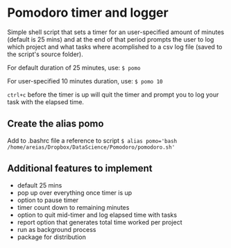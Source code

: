# Pomodoro timer and logger

Simple shell script that sets a timer for an user-specified amount of minutes (default is 25 mins) and at the end of that period prompts the user to log which project and what tasks where acomplished to a csv log file (saved to the script's source folder).

For default duration of 25 minutes, use:
`$ pomo` 

For user-specified 10 minutes duration, use:
`$ pomo 10`

`ctrl+c` before the timer is up will quit the timer and prompt you to log your task with the elapsed time.


## Create the alias pomo
Add to .bashrc file a reference to script
`$ alias pomo='bash /home/areias/Dropbox/DataScience/Pomodoro/pomodoro.sh'`


## Additional features to implement
* default 25 mins
* pop up over everything once timer is up 
* option to pause timer
* timer count down to remaining minutes
* option to quit mid-timer and log elapsed time with tasks
* report option that generates total time worked per project 
* run as background process 
* package for distribution



